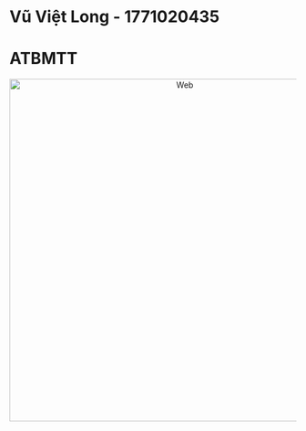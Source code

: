 # Vũ Việt Long - 1771020435
# ATBMTT 

<div align="center">
    <p align="center">
        <img src="Ảnh.png" alt="Web" width="600"/>
    </p>
</div>
